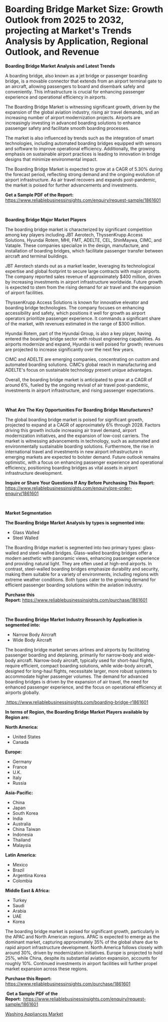 <p><h1>Boarding Bridge Market Size: Growth Outlook from 2025 to 2032, projecting at Market's Trends Analysis by Application, Regional Outlook, and Revenue</h1></p><p><strong>Boarding Bridge Market Analysis and Latest Trends</strong></p>
<p><p>A boarding bridge, also known as a jet bridge or passenger boarding bridge, is a movable connector that extends from an airport terminal gate to an aircraft, allowing passengers to board and disembark safely and conveniently. This infrastructure is crucial for enhancing passenger experience and operational efficiency in airports.</p><p>The Boarding Bridge Market is witnessing significant growth, driven by the expansion of the global aviation industry, rising air travel demands, and an increasing number of airport modernization projects. Airports are increasingly investing in advanced boarding solutions to enhance passenger safety and facilitate smooth boarding processes. </p><p>The market is also influenced by trends such as the integration of smart technologies, including automated boarding bridges equipped with sensors and software to improve operational efficiency. Additionally, the growing emphasis on sustainable airport practices is leading to innovation in bridge designs that minimize environmental impact.</p><p>The Boarding Bridge Market is expected to grow at a CAGR of 5.30% during the forecast period, reflecting strong demand and the ongoing evolution of airport infrastructure. As air travel recovers and expands post-pandemic, the market is poised for further advancements and investments.</p></p>
<p><strong>Get a Sample PDF of the Report:&nbsp;</strong> <a href="https://www.reliablebusinessinsights.com/enquiry/request-sample/1861601?utm_campaign=2459&utm_medium=2&utm_source=Github&utm_content=ia&utm_term=16022025&utm_id=boarding-bridge">https://www.reliablebusinessinsights.com/enquiry/request-sample/1861601</a></p>
<p>&nbsp;</p>
<p><strong>Boarding Bridge Major Market Players</strong></p>
<p><p>The boarding bridge market is characterized by significant competition among key players including JBT Aerotech, ThyssenKrupp Access Solutions, Hyundai Rotem, MHI, FMT, ADELTE, CEL, ShinMaywa, CIMC, and Vataple. These companies specialize in the design, manufacture, and installation of boarding bridges, which facilitate passenger transfer between aircraft and terminal buildings.</p><p>JBT Aerotech stands out as a market leader, leveraging its technological expertise and global footprint to secure large contracts with major airports. The company reported sales revenue of approximately $400 million, driven by increasing investments in airport infrastructure worldwide. Future growth is expected to stem from the rising demand for air travel and the expansion of airport facilities.</p><p>ThyssenKrupp Access Solutions is known for innovative elevator and boarding bridge technologies. The company focuses on enhancing accessibility and safety, which positions it well for growth as airport operators prioritize passenger experience. It commands a significant share of the market, with revenues estimated in the range of $300 million.</p><p>Hyundai Rotem, part of the Hyundai Group, is also a key player, having entered the boarding bridge sector with robust engineering capabilities. As airports modernize and expand, Hyundai is well poised for growth; revenues are projected to increase significantly over the next few years.</p><p>CIMC and ADELTE are emerging companies, concentrating on custom and automated boarding solutions. CIMC’s global reach in manufacturing and ADELTE's focus on sustainable technology present unique advantages.</p><p>Overall, the boarding bridge market is anticipated to grow at a CAGR of around 6%, fueled by the ongoing revival of air travel post-pandemic, investments in airport infrastructure, and rising passenger expectations.</p></p>
<p>&nbsp;</p>
<p><strong>What Are The Key Opportunities For Boarding Bridge Manufacturers?</strong></p>
<p><p>The global boarding bridge market is poised for significant growth, projected to expand at a CAGR of approximately 6% through 2028. Factors driving this growth include increasing air travel demand, airport modernization initiatives, and the expansion of low-cost carriers. The market is witnessing advancements in technology, such as automated and environmentally sustainable boarding solutions. Furthermore, the rise in international travel and investments in new airport infrastructure in emerging markets are expected to bolster demand. Future outlook remains optimistic, with a focus on enhancing passenger experience and operational efficiency, positioning boarding bridges as vital assets in airport infrastructure development.</p></p>
<p><strong>Inquire or Share Your Questions If Any Before Purchasing This Report:</strong> <a href="https://www.reliablebusinessinsights.com/enquiry/pre-order-enquiry/1861601?utm_campaign=2459&utm_medium=2&utm_source=Github&utm_content=ia&utm_term=16022025&utm_id=boarding-bridge">https://www.reliablebusinessinsights.com/enquiry/pre-order-enquiry/1861601</a></p>
<p>&nbsp;</p>
<p><strong>Market Segmentation</strong></p>
<p><strong>The Boarding Bridge Market Analysis by types is segmented into:</strong></p>
<p><ul><li>Glass Walled</li><li>Steel Walled</li></ul></p>
<p><p>The Boarding Bridge market is segmented into two primary types: glass-walled and steel-walled bridges. Glass-walled boarding bridges offer a modern aesthetic with panoramic views, enhancing passenger experience and providing natural light. They are often used at high-end airports. In contrast, steel-walled boarding bridges emphasize durability and security, making them suitable for a variety of environments, including regions with extreme weather conditions. Both types cater to the growing demand for efficient passenger boarding solutions within the aviation industry.</p></p>
<p><strong>Purchase this Report:&nbsp;</strong><a href="https://www.reliablebusinessinsights.com/purchase/1861601?utm_campaign=2459&utm_medium=2&utm_source=Github&utm_content=ia&utm_term=16022025&utm_id=boarding-bridge">https://www.reliablebusinessinsights.com/purchase/1861601</a></p>
<p>&nbsp;</p>
<p><strong>The Boarding Bridge Market Industry Research by Application is segmented into:</strong></p>
<p><ul><li>Narrow Body Aircraft</li><li>Wide Body Aircraft</li></ul></p>
<p><p>The boarding bridge market serves airlines and airports by facilitating passenger boarding and deplaning, primarily for narrow-body and wide-body aircraft. Narrow-body aircraft, typically used for short-haul flights, require efficient, compact boarding solutions, while wide-body aircraft, designed for long-haul flights, necessitate larger, more robust systems to accommodate higher passenger volumes. The demand for advanced boarding bridges is driven by the expansion of air travel, the need for enhanced passenger experience, and the focus on operational efficiency at airports globally.</p></p>
<p><a href="https://www.reliablebusinessinsights.com/boarding-bridge-r1861601?utm_campaign=2459&utm_medium=2&utm_source=Github&utm_content=ia&utm_term=16022025&utm_id=boarding-bridge">&nbsp;https://www.reliablebusinessinsights.com/boarding-bridge-r1861601</a></p>
<p><strong>In terms of Region, the Boarding Bridge Market Players available by Region are:</strong></p>
<p>
    <p> <strong> North America: </strong>
        <ul>
            <li>United States</li>
            <li>Canada</li>
        </ul>
        </p> 
    <p> <strong> Europe: </strong>
        <ul>
            <li>Germany</li>
            <li>France</li>
            <li>U.K.</li>
            <li>Italy</li>
            <li>Russia</li>
        </ul>
        </p> 
    <p> <strong> Asia-Pacific: </strong>
        <ul>
            <li>China</li>
            <li>Japan</li>
            <li>South Korea</li>
            <li>India</li>
            <li>Australia</li>
            <li>China Taiwan</li>
            <li>Indonesia</li>
            <li>Thailand</li>
            <li>Malaysia</li>
        </ul>
        </p> 
    <p> <strong> Latin America: </strong>
        <ul>
            <li>Mexico</li>
            <li>Brazil</li>
            <li>Argentina Korea</li>
            <li>Colombia</li>
        </ul>
        </p> 
    <p> <strong> Middle East & Africa: </strong>
        <ul>
            <li>Turkey</li>
            <li>Saudi</li>
            <li>Arabia</li>
            <li>UAE</li>
            <li>Korea</li>
        </ul>
    </p>
    </p>
<p><p>The boarding bridge market is poised for significant growth, particularly in the APAC and North American regions. APAC is expected to emerge as the dominant market, capturing approximately 35% of the global share due to rapid airport infrastructure development. North America follows closely with around 30%, driven by modernization initiatives. Europe is projected to hold 25%, while China, despite its substantial aviation expansion, accounts for roughly 10%. Continued investments in airport facilities will further propel market expansion across these regions.</p></p>
<p><strong>Purchase this Report: </strong><a href="https://www.reliablebusinessinsights.com/purchase/1861601?utm_campaign=2459&utm_medium=2&utm_source=Github&utm_content=ia&utm_term=16022025&utm_id=boarding-bridge">https://www.reliablebusinessinsights.com/purchase/1861601</a></p>
<p>&nbsp;<strong>Get a Sample PDF of the Report:&nbsp;&nbsp;</strong><a href="https://www.reliablebusinessinsights.com/enquiry/request-sample/1861601?utm_campaign=2459&utm_medium=2&utm_source=Github&utm_content=ia&utm_term=16022025&utm_id=boarding-bridge">https://www.reliablebusinessinsights.com/enquiry/request-sample/1861601</a></p>
<p><strong></strong></p>
<p><p><a href="https://github.com/akaalahk/Market-Research-Report-List-1/blob/main/washing-appliances-market.md?utm_campaign=2459&utm_medium=2&utm_source=Github&utm_content=ia&utm_term=16022025&utm_id=boarding-bridge">Washing Appliances Market</a></p></p>